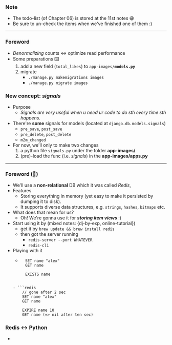 
### Note 
- The todo-list (of Chapter 06) is stored at the 11st notes 😀
- Be sure to un-check the items when we've finished one of them :)

----------


### Foreword
- *Denormalizing* counts <=> optimize read performance 
- Some preparations ⌨️
    1. add a new field (```total_likes```) to ```app-images/```**```models.py```**
    2. migrate 
        - ```./manage.py makemigrations images```
        - ```./manage.py migrate images```

### New concept: ***signals***
- Purpose 
    - *Signals are very useful when u need ur code to do sth every time sth happens*.
- There're **some** signals for models (located at ```django.db.models.signals```)
    - ```pre_save```, ```post_save```
    - ```pre_delete```, ```post_delete```
    - ```m2m_changed```
- For now, we'll only to make two changes 
    1. a python file ```signals.py``` under the folder **app-images/**
    2. (pre)-load the func (i.e. _signals_) in the **app-images/apps.py**

----------

### Foreword (👋)
- We'll use a **non-relational** DB which it was called *Redis*,
- Features
    - Storing everything in memory (yet easy to make it persisted by dumping it to disk).
    - It supports diverse data structures, e.g. ```strings```, ```hashes```, ```bitmaps``` etc.
- What does that mean for us?
    - Oh! We're gonna use it for ***storing item views*** :)
- Start using it by (mixed notes: {dj-by-exp, online-tutorial})
    - get it by ```brew update && brew install redis```
    - then got the server running 
        - ```redis-server --port WHATEVER``` 
        - ```redis-cli```
- Playing with it 
    - ```redis
        SET name "alex"
        GET name 
        
        EXISTS name
    ```
    
    - ```redis
        // gone after 2 sec 
        SET name "alex"
        GET name 
        
        EXPIRE name 10
        GET name (=> nil after ten sec)
    ```
    
### Redis <-> Python 
- 